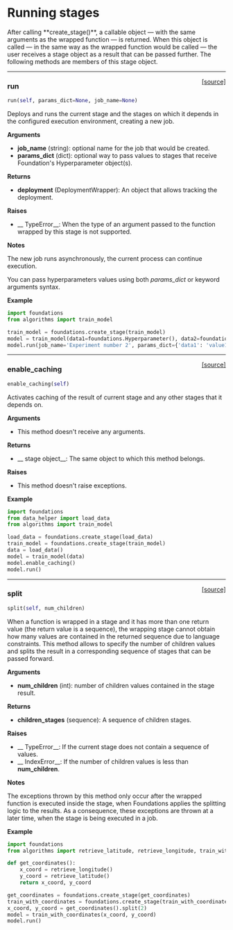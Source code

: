 <h1>Running stages</h1>
After calling **create_stage()**, a callable object &mdash; with the same arguments as the wrapped function &mdash; is returned. When this object is called &mdash; in the same way as the wrapped function would be called &mdash; the user receives a stage object as a result that can be passed further. The following methods are members of this stage object.
<a id="hyperparameter_example"></a>

----

<span style="float:right;">[[source]](https://github.com/DeepLearnI/foundations/blob/master/foundations/stage_connector_wrapper.py#L95)</span>

### run


```python
run(self, params_dict=None, job_name=None)
```



Deploys and runs the current stage and the stages on which it depends in the configured execution
environment, creating a new job.

__Arguments__

- __job_name__ (string): optional name for the job that would be created.
- __params_dict__ (dict): optional way to pass values to stages that receive Foundation's Hyperparameter object(s).

__Returns__

- __deployment__ (DeploymentWrapper): An object that allows tracking the deployment.

__Raises__

- __    TypeError__: When the type of an argument passed to the function wrapped by this stage is not supported.

__Notes__

The new job runs asynchronously, the current process can continue execution.

You can pass hyperparameters values using both *params_dict* or keyword arguments syntax.

__Example__

```python
import foundations
from algorithms import train_model

train_model = foundations.create_stage(train_model)
model = train_model(data1=foundations.Hyperparameter(), data2=foundations.Hyperparameter())
model.run(job_name='Experiment number 2', params_dict={'data1': 'value1'}, data2='value2')
```


----

<span style="float:right;">[[source]](https://github.com/DeepLearnI/foundations/blob/master/foundations/stage_connector_wrapper.py#L57)</span>

### enable_caching


```python
enable_caching(self)
```



Activates caching of the result of current stage and any other stages that it depends on.

__Arguments__

- This method doesn't receive any arguments.

__Returns__

- __    stage object__: The same object to which this method belongs.

__Raises__

- This method doesn't raise exceptions.

__Example__

```python
import foundations
from data_helper import load_data
from algorithms import train_model

load_data = foundations.create_stage(load_data)
train_model = foundations.create_stage(train_model)
data = load_data()
model = train_model(data)
model.enable_caching()
model.run()
```


----

<span style="float:right;">[[source]](https://github.com/DeepLearnI/foundations/blob/master/foundations/stage_connector_wrapper.py#L167)</span>

### split


```python
split(self, num_children)
```



When a function is wrapped in a stage and it has more than one return value (the return value
is a sequence), the wrapping stage cannot obtain how many values are contained in the returned
sequence due to language constraints. This method allows to specify the number of children values
and splits the result in a corresponding sequence of stages that can be passed forward.

__Arguments__

- __num_children__ (int): number of children values contained in the stage result.

__Returns__

- __children_stages__ (sequence): A sequence of children stages.

__Raises__

- __    TypeError__: If the current stage does not contain a sequence of values.
- __    IndexError__: If the number of children values is less than __num_children__.

__Notes__

The exceptions thrown by this method only occur after the wrapped function is executed inside the
stage, when Foundations applies the splitting logic to the results. As a consequence,
these exceptions are thrown at a later time, when the stage is being executed in a job.

__Example__

```python
import foundations
from algorithms import retrieve_latitude, retrieve_longitude, train_with_coordinates

def get_coordinates():
	x_coord = retrieve_longitude()
	y_coord = retrieve_latitude()
	return x_coord, y_coord

get_coordinates = foundations.create_stage(get_coordinates)
train_with_coordinates = foundations.create_stage(train_with_coordinates)
x_coord, y_coord = get_coordinates().split(2)
model = train_with_coordinates(x_coord, y_coord)
model.run()
```


